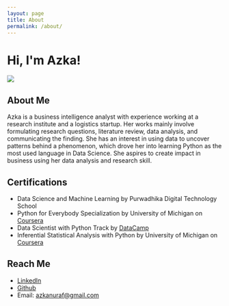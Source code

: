 ```yaml
---
layout: page
title: About
permalink: /about/
---
```


<style>
  <link rel="stylesheet" href="https://cdnjs.cloudflare.com/ajax/libs/font-awesome/4.7.0/css/font-awesome.min.css">
</style>

# Hi, I'm Azka!

![](../circle.png)

## About Me

Azka is a business intelligence analyst with experience working at a research institute and a logistics startup. Her works mainly involve formulating research questions, literature review, data analysis, and communicating the finding. She has an interest in using data to uncover patterns behind a phenomenon, which drove her into learning Python as the most used language in Data Science. She aspires to create impact in business using her data analysis and research skill.

## Certifications
- Data Science and Machine Learning by Purwadhika Digital Technology School
- Python for Everybody Specialization by University of Michigan on [Coursera](https://www.coursera.org/verify/specialization/QCCAJ69FR59Y)
- Data Scientist with Python Track by [DataCamp](https://www.datacamp.com/statement-of-accomplishment/track/c5f624eb63274284450ee6c684485a398448517e)
- Inferential Statistical Analysis with Python by University of Michigan on [Coursera](https://www.coursera.org/verify/FPLJMEHHEZJU)

## Reach Me
- [LinkedIn](https://www.linkedin.com/in/azkanuraf/)
- [Github](https://github.com/azukacchi)
- Email: azkanuraf@gmail.com 